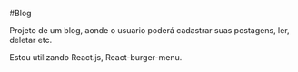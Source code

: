 #Blog

Projeto de um blog, aonde o usuario poderá cadastrar suas postagens, ler, deletar etc.

Estou utilizando React.js, React-burger-menu.